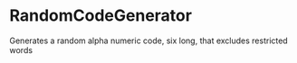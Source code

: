 # RandomCodeGenerator
Generates a random alpha numeric code, six long, that excludes restricted words
